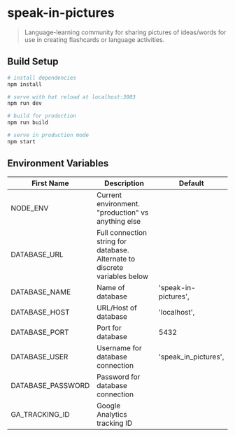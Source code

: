 # speak-in-pictures

> Language-learning community for sharing pictures of ideas/words for use in creating flashcards or language activities.

## Build Setup

``` bash
# install dependencies
npm install

# serve with hot reload at localhost:3003
npm run dev

# build for production
npm run build

# serve in production mode
npm start
```

## Environment Variables

First Name | Description | Default
------------ | ------------- | ---------------
NODE_ENV | Current environment. "production" vs anything else | 
DATABASE_URL | Full connection string for database. Alternate to discrete variables below | 
DATABASE_NAME | Name of database | 'speak-in-pictures',
DATABASE_HOST | URL/Host of database | 'localhost',
DATABASE_PORT | Port for database | 5432
DATABASE_USER | Username for database connection | 'speak_in_pictures',
DATABASE_PASSWORD | Password for database connection | 
GA_TRACKING_ID | Google Analytics tracking ID | 
